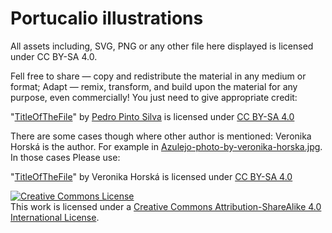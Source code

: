 # Portucalio illustrations

All assets including, SVG, PNG or any other file here displayed is licensed under CC BY-SA 4.0.

Fell free to share — copy and redistribute the material in any medium or format;  Adapt — remix, transform, and build upon the material for any purpose, even commercially! You just need to give appropriate credit:

"[TitleOfTheFile](https://github.com/portucalio/illustrations)" by [Pedro Pinto Silva](https://pedropintosilva.com/) is licensed under [CC BY-SA 4.0](https://creativecommons.org/licenses/by-sa/4.0/)

There are some cases though where other author is mentioned: Veronika Horská is the author. For example in [Azulejo-photo-by-veronika-horska.jpg](https://github.com/portucalio/illustrations/January). In those cases Please use:

"[TitleOfTheFile](https://github.com/portucalio/illustrations)" by Veronika Horská is licensed under [CC BY-SA 4.0](https://creativecommons.org/licenses/by-sa/4.0/)


<a rel="license" href="http://creativecommons.org/licenses/by-sa/4.0/"><img alt="Creative Commons License" style="border-width:0" src="https://i.creativecommons.org/l/by-sa/4.0/88x31.png" /></a><br />This work is licensed under a <a rel="license" href="http://creativecommons.org/licenses/by-sa/4.0/">Creative Commons Attribution-ShareAlike 4.0 International License</a>.